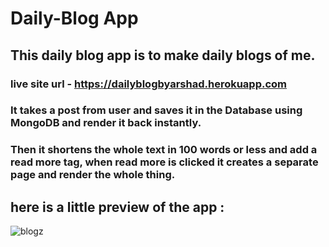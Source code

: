 # Daily-Blog App
## This daily blog app is to make daily blogs of me.
### live site url - https://dailyblogbyarshad.herokuapp.com

### It takes a post from user and saves it in the Database using MongoDB and render it back instantly. <br>
### Then it shortens the whole text in 100 words or less and add a read more tag, when read more is clicked it creates a separate page and render the whole thing.

## here is a little preview of the app :

![blogz](https://user-images.githubusercontent.com/86738490/154106614-508e9739-1244-4ac2-b5cb-0b788e80fb66.png)
